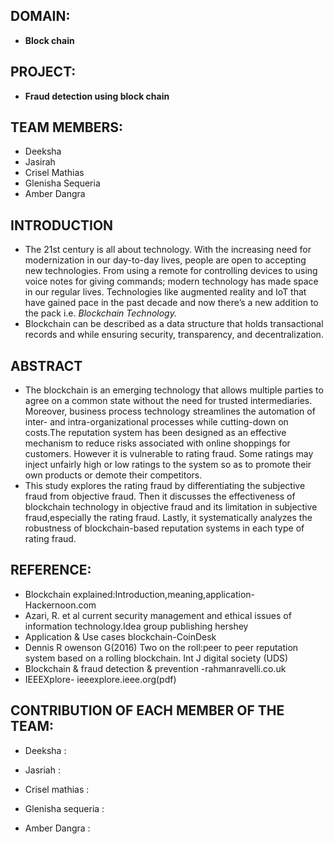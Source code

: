 ## DOMAIN:
- **Block chain** 
## PROJECT: 
- **Fraud detection using block chain**
## TEAM MEMBERS:
- Deeksha
- Jasirah
- Crisel Mathias 
- Glenisha Sequeria
- Amber Dangra

## INTRODUCTION
-   The 21st century is all about technology. With the increasing need for modernization in our day-to-day lives, people are open to accepting new technologies. From using a remote for controlling devices to using voice notes for giving commands; modern technology has made space in our regular lives. Technologies like augmented reality and IoT that have gained pace in the past decade and now there’s a new addition to the pack i.e. *Blockchain Technology.*
-   Blockchain can be described as a data structure that holds transactional records and while ensuring security, transparency, and decentralization.

## ABSTRACT
- The blockchain is an emerging technology that allows multiple parties to agree on a common state without the need for trusted intermediaries. Moreover, business process technology streamlines the automation of inter- and intra-organizational processes while cutting-down on costs.The reputation system has been designed as an effective mechanism to reduce risks associated with online shoppings
for customers. However it is vulnerable to rating fraud. Some ratings may inject unfairly high or low ratings to the system so as to promote their own products or demote their competitors.
- This study explores the rating fraud by differentiating the subjective fraud from objective fraud. Then it discusses the effectiveness of blockchain technology in objective fraud and its limitation in subjective fraud,especially the rating fraud. Lastly, it systematically 
analyzes the robustness of blockchain-based reputation systems in each type of rating fraud.









## REFERENCE:
- Blockchain explained:Introduction,meaning,application- Hackernoon.com
- Azari, R. et al current security management and ethical issues of information technology.Idea group publishing hershey
- Application & Use cases blockchain-CoinDesk
- Dennis R owenson G(2016) Two on the roll:peer to peer reputation system based on a rolling blockchain. Int J digital society (UDS) 
- Blockchain & fraud  detection & prevention -rahmanravelli.co.uk
- IEEEXplore- ieeexplore.ieee.org(pdf)


## CONTRIBUTION OF EACH MEMBER OF THE TEAM:
- Deeksha :

- Jasriah :
- Crisel mathias :
- Glenisha sequeria :
- Amber Dangra :

